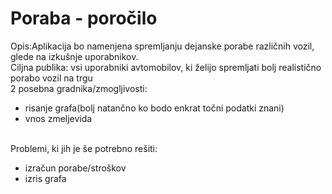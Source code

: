 # Poraba - poročilo
Opis:Aplikacija bo namenjena spremljanju dejanske porabe različnih vozil, glede na izkušnje uporabnikov.<br>
Ciljna publika: vsi uporabniki avtomobilov, ki želijo spremljati bolj realistično porabo vozil na trgu<br>
2 posebna gradnika/zmogljivosti:<br>
<ul>
  <li>risanje grafa(bolj natančno ko bodo enkrat točni podatki znani)</li>
  <li>vnos zmeljevida</li>
</ul>
<br>
Problemi, ki jih je še potrebno rešiti:<br>
<ul>
  <li>izračun porabe/stroškov</li>
  <li>izris grafa</li>
</ul>  
